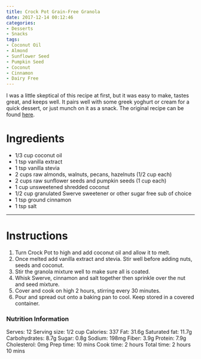 ```yaml
---
title: Crock Pot Grain-Free Granola
date: 2017-12-14 00:12:46
categories:
- Desserts
- Snacks
tags:
- Coconut Oil
- Almond
- Sunflower Seed
- Pumpkin Seed
- Coconut
- Cinnamon
- Dairy Free
---
```


I was a little skeptical of this recipe at first, but it was easy to make, tastes great, and keeps well. It pairs well with some greek yoghurt or cream for a quick dessert, or just munch on it as a snack. The original recipe can be found [here](https://www.sugarfreemom.com/recipes/crock-pot-grain-free-low-carb-sugar-free-granola/). 

<!--more-->


# Ingredients
- 1/3 cup coconut oil
- 1 tsp vanilla extract
- 1 tsp vanilla stevia
- 2 cups raw almonds, walnuts, pecans, hazelnuts (1/2 cup each)
- 2 cups raw sunflower seeds and pumpkin seeds (1 cup each)
- 1 cup unsweetened shredded coconut
- 1/2 cup granulated Swerve sweetener or other sugar free sub of choice
- 1 tsp ground cinnamon
- 1 tsp salt


---

# Instructions
1. Turn Crock Pot to high and add coconut oil and allow it to melt.
2. Once melted add vanilla extract and stevia. Stir well before adding nuts, seeds and coconut.
3. Stir the granola mixture well to make sure all is coated.
4. Whisk Swerve, cinnamon and salt together then sprinkle over the nut and seed mixture.
5. Cover and cook on high 2 hours, stirring every 30 minutes.
7. Pour and spread out onto a baking pan to cool.
Keep stored in a covered container.

### Nutrition Information
Serves: 12
Serving size: 1/2 cup
Calories: 337
Fat: 31.6g
Saturated fat: 11.7g
Carbohydrates: 8.7g
Sugar: 0.8g
Sodium: 198mg
Fiber: 3.9g
Protein: 7.9g
Cholesterol: 0mg
Prep time:  10 mins
Cook time:  2 hours
Total time:  2 hours 10 mins